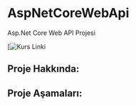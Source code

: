 # AspNetCoreWebApi
Asp.Net Core Web API Projesi 

[![Kurs Linki](https://www.btkakademi.gov.tr/portal/course/asp-net-core-web-api-23993)

## Proje Hakkında: 

## Proje Aşamaları:
